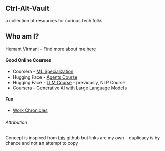 ## Ctrl-Alt-Vault

a collection of resources for curious tech folks 


## Who am I?

Hemant Virmani - Find more about me [here](https://hemantvirmani.github.io)

####  Good Online Courses
* Coursera - [ML Specialization](https://www.coursera.org/specializations/machine-learning-introduction)
* Hugging Face - [Agents Course](https://huggingface.co/learn/agents-course)
* Hugging Face - [LLM Course](https://huggingface.co/learn/llm-course) - previously, NLP Course
* Coursera - [Generative AI with Large Language Models](https://www.coursera.org/learn/generative-ai-with-llms/)

#### Fun
* [Work Chronicles](https://x.com/_workchronicles)

###### Attribution
Concept is inspired from [this](https://github.com/charlax/professional-programming) github but links are my own - duplicacy is by chance and not an attempt to copy 
